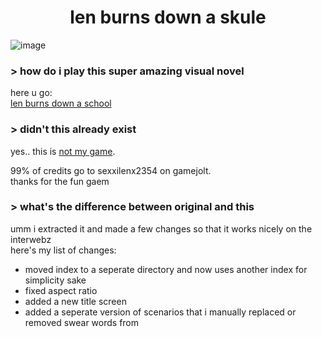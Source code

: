 <h1 align="center">
  len burns down a skule
</h1>

![image](https://user-images.githubusercontent.com/101374892/205525362-5b630ebe-4144-4c70-a0c9-c4f47a749369.png)

### > how do i play this super amazing visual novel

here u go:<br>
[len burns down a school](https://raymonable.github.io/len_burns_down_a_school/)

### > didn't this already exist

yes.. this is [not my game](https://gamejolt.com/games/len-burns-down-a-school/85517).<br>

99% of credits go to sexxilenx2354 on gamejolt.<br>
thanks for the fun gaem

### > what's the difference between original and this

umm i extracted it and made a few changes so that it works nicely on the interwebz<br>
here's my list of changes:
 - moved index to a seperate directory and now uses another index for simplicity sake
 - fixed aspect ratio
 - added a new title screen
 - added a seperate version of scenarios that i manually replaced or removed swear words from
